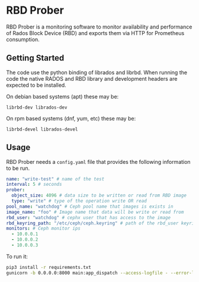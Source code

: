 # RBD Prober

RBD Prober is a monitoring software to monitor availability and performance of Rados Block Device (RBD) and exports them via HTTP for Prometheus consumption.

## Getting Started

The code use the python binding of librados and librbd. When running the code the native RADOS and RBD library and development headers are expected to be installed.

On debian based systems (apt) these may be:

```
librbd-dev librados-dev
```

On rpm based systems (dnf, yum, etc) these may be:

```
librbd-devel librados-devel
```

## Usage

RBD Prober needs a `config.yaml` file that provides the following information to be run.

```yaml
name: "write-test" # name of the test
interval: 5 # seconds
prober:
  object_size: 4096 # data size to be written or read from RBD image
  type: "write" # type of the operation write OR read
pool_name: "watchdog" # Ceph pool name that images is exists in
image_name: "foo" # Image name that data will be write or read from
rbd_user: "watchdog" # cephx user that has access to the image
rbd_keyring_path: "/etc/ceph/ceph.keyring" # path of the rbd_user keyring
monitors: # Ceph monitor ips
  - 10.0.0.1
  - 10.0.0.2
  - 10.0.0.3
```

To run it:

```bash
pip3 install -r requirements.txt
gunicorn -b 0.0.0.0:8000 main:app_dispatch --access-logfile - --error-logfile -
```
